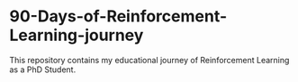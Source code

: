 # 90-Days-of-Reinforcement-Learning-journey

This repository contains my educational journey of Reinforcement Learning as a PhD Student.
